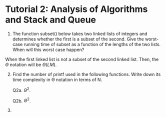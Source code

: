 # Tutorial 2: Analysis of Algorithms and Stack and Queue

1. The function subset() below takes two linked lists of integers and determines whether the first is a subset of the second. Give the worst-case running time of subset as a function of the
   lengths of the two lists. When will this worst case happen?

When the first linked list is not a subset of the second linked list. Then, the $\Theta$ notation will be $\Theta(LM)$.

2. Find the number of printf used in the following functions. Write down its time complexity in Θ notation in terms of N.

   Q2a. $\Theta^2$.

   Q2b. $\Theta^2$.

3.
